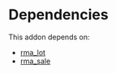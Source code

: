 # Dependencies

This addon depends on:

- [rma_lot](https://github.com/bringout/oca-technical)
- [rma_sale](https://github.com/bringout/oca-technical)
